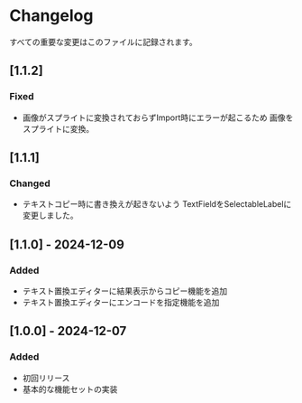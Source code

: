 # Changelog

すべての重要な変更はこのファイルに記録されます。

## [1.1.2]
### Fixed
- 画像がスプライトに変換されておらずImport時にエラーが起こるため
  画像をスプライトに変換。

## [1.1.1]
### Changed
- テキストコピー時に書き換えが起きないよう
  TextFieldをSelectableLabelに変更しました。

## [1.1.0] - 2024-12-09
### Added
- テキスト置換エディターに結果表示からコピー機能を追加
- テキスト置換エディターにエンコードを指定機能を追加

## [1.0.0] - 2024-12-07
### Added
- 初回リリース
- 基本的な機能セットの実装
